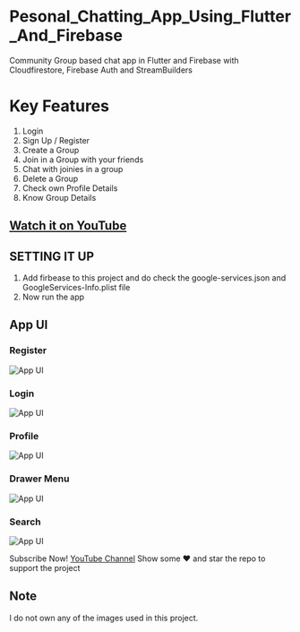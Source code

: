 # Pesonal_Chatting_App_Using_Flutter_And_Firebase
Community Group based chat app in Flutter and Firebase with Cloudfirestore, Firebase Auth and StreamBuilders

# Key Features
1. Login
2. Sign Up / Register
3. Create a Group
4. Join in a Group with your friends
5. Chat with joinies in a group
6. Delete a Group
7. Check own Profile Details
8. Know Group Details 

## [Watch it on YouTube](https://youtube.com/@TechyVishwajeet)
 
 ## SETTING IT UP
 1. Add firbease to this project and do check the google-services.json and GoogleServices-Info.plist file
 2. Now run the app
 
## App UI

### Register
![App UI](images/register.jpg) <br>
### Login
![App UI](images/login.jpg) <br>
### Profile
![App UI](images/profile.jpg) <br>
### Drawer Menu
![App UI](images/sidemenu.jpg) <br>
### Search
![App UI](images/search.jpg) <br>
 
Subscribe Now! <a href="https://youtube.com/@TechyVishwajeet">YouTube Channel</a>
Show some :heart: and star the repo to support the project
 

## Note
 I do not own any of the images used in this project.